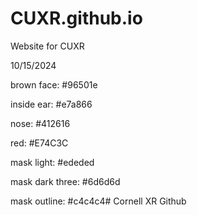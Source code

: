# CUXR.github.io

Website for CUXR

10/15/2024

brown face:
#96501e

inside ear:
#e7a866

nose:
#412616

red:
#E74C3C

mask light:
#ededed

mask dark three:
#6d6d6d

mask outline:
#c4c4c4# Cornell XR Github
